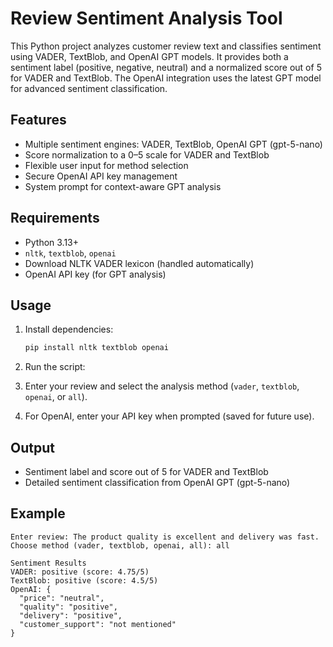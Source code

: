 # Review Sentiment Analysis Tool

This Python project analyzes customer review text and classifies sentiment using VADER, TextBlob, and OpenAI GPT models. It provides both a sentiment label (positive, negative, neutral) and a normalized score out of 5 for VADER and TextBlob. The OpenAI integration uses the latest GPT model for advanced sentiment classification.

## Features
- Multiple sentiment engines: VADER, TextBlob, OpenAI GPT (gpt-5-nano)
- Score normalization to a 0–5 scale for VADER and TextBlob
- Flexible user input for method selection
- Secure OpenAI API key management
- System prompt for context-aware GPT analysis

## Requirements
- Python 3.13+
- `nltk`, `textblob`, `openai`
- Download NLTK VADER lexicon (handled automatically)
- OpenAI API key (for GPT analysis)

## Usage
1. Install dependencies:
   ```powershell
   pip install nltk textblob openai
   ```
2. Run the script:

3. Enter your review and select the analysis method (`vader`, `textblob`, `openai`, or `all`).
4. For OpenAI, enter your API key when prompted (saved for future use).

## Output
- Sentiment label and score out of 5 for VADER and TextBlob
- Detailed sentiment classification from OpenAI GPT (gpt-5-nano)

## Example
```
Enter review: The product quality is excellent and delivery was fast.
Choose method (vader, textblob, openai, all): all

Sentiment Results
VADER: positive (score: 4.75/5)
TextBlob: positive (score: 4.5/5)
OpenAI: {
  "price": "neutral",
  "quality": "positive",
  "delivery": "positive",
  "customer_support": "not mentioned"
}
```


